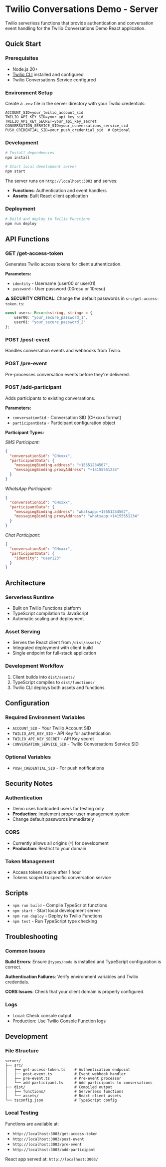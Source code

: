 # Twilio Conversations Demo - Server

Twilio serverless functions that provide authentication and conversation event handling for the Twilio Conversations Demo React application.

## Quick Start

### Prerequisites

- Node.js 20+
- [Twilio CLI](https://www.twilio.com/docs/twilio-cli/quickstart) installed and configured
- Twilio Conversations Service configured

### Environment Setup

Create a `.env` file in the server directory with your Twilio credentials:

```env
ACCOUNT_SID=your_twilio_account_sid
TWILIO_API_KEY_SID=your_api_key_sid
TWILIO_API_KEY_SECRET=your_api_key_secret
CONVERSATION_SERVICE_SID=your_conversations_service_sid
PUSH_CREDENTIAL_SID=your_push_credential_sid  # Optional
```

### Development

```bash
# Install dependencies
npm install

# Start local development server
npm start
```

The server runs on `http://localhost:3003` and serves:
- **Functions**: Authentication and event handlers
- **Assets**: Built React client application

### Deployment

```bash
# Build and deploy to Twilio Functions
npm run deploy
```

## API Functions

### GET /get-access-token

Generates Twilio access tokens for client authentication.

**Parameters:**
- `identity` - Username (user00 or user01)  
- `password` - User password (00resu or 10resu)

**⚠️ SECURITY CRITICAL**: Change the default passwords in `src/get-access-token.ts`:

```typescript
const users: Record<string, string> = {
    user00: "your_secure_password_1",
    user01: "your_secure_password_2"
};
```

### POST /post-event

Handles conversation events and webhooks from Twilio.

### POST /pre-event  

Pre-processes conversation events before they're delivered.

### POST /add-participant

Adds participants to existing conversations.

**Parameters:**
- `conversationSid` - Conversation SID (CHxxxx format)
- `participantData` - Participant configuration object

**Participant Types:**

*SMS Participant:*
```json
{
  "conversationSid": "CHxxxx",
  "participantData": {
    "messagingBinding.address": "+15551234567",
    "messagingBinding.proxyAddress": "+14155551234"
  }
}
```

*WhatsApp Participant:*
```json
{
  "conversationSid": "CHxxxx", 
  "participantData": {
    "messagingBinding.address": "whatsapp:+15551234567",
    "messagingBinding.proxyAddress": "whatsapp:+14155551234"
  }
}
```

*Chat Participant:*
```json
{
  "conversationSid": "CHxxxx",
  "participantData": {
    "identity": "user123"
  }
}
```

## Architecture

### Serverless Runtime
- Built on Twilio Functions platform
- TypeScript compilation to JavaScript
- Automatic scaling and deployment

### Asset Serving
- Serves the React client from `/dist/assets/`
- Integrated deployment with client build
- Single endpoint for full-stack application

### Development Workflow
1. Client builds into `dist/assets/`
2. TypeScript compiles to `dist/functions/`
3. Twilio CLI deploys both assets and functions

## Configuration

### Required Environment Variables
- `ACCOUNT_SID` - Your Twilio Account SID
- `TWILIO_API_KEY_SID` - API Key for authentication
- `TWILIO_API_KEY_SECRET` - API Key secret
- `CONVERSATION_SERVICE_SID` - Twilio Conversations Service SID

### Optional Variables
- `PUSH_CREDENTIAL_SID` - For push notifications

## Security Notes

### Authentication
- Demo uses hardcoded users for testing only
- **Production**: Implement proper user management system
- Change default passwords immediately

### CORS
- Currently allows all origins (`*`) for development
- **Production**: Restrict to your domain

### Token Management
- Access tokens expire after 1 hour
- Tokens scoped to specific conversation service

## Scripts

- `npm run build` - Compile TypeScript functions
- `npm start` - Start local development server  
- `npm run deploy` - Deploy to Twilio Functions
- `npm test` - Run TypeScript type checking

## Troubleshooting

### Common Issues

**Build Errors**: Ensure `@types/node` is installed and TypeScript configuration is correct.

**Authentication Failures**: Verify environment variables and Twilio credentials.

**CORS Issues**: Check that your client domain is properly configured.

### Logs
- Local: Check console output
- Production: Use Twilio Console Function logs

## Development

### File Structure
```
server/
├── src/
│   ├── get-access-token.ts    # Authentication endpoint
│   ├── post-event.ts          # Event webhook handler  
│   ├── pre-event.ts           # Pre-event processor
│   └── add-participant.ts     # Add participants to conversations
├── dist/                      # Compiled output
│   ├── functions/             # Serverless functions
│   └── assets/                # React client assets
└── tsconfig.json              # TypeScript config
```

### Local Testing
Functions are available at:
- `http://localhost:3003/get-access-token`
- `http://localhost:3003/post-event`
- `http://localhost:3003/pre-event`
- `http://localhost:3003/add-participant`

React app served at: `http://localhost:3003/`